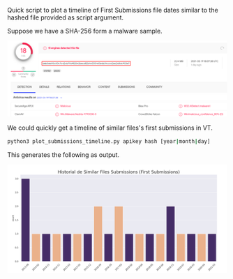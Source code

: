 Quick script to plot a timeline of First Submissions file dates similar to the hashed file provided as script argument.

Suppose we have a SHA-256 form a malware sample.

![hashed malfile example](../imgs/vt_hash_example.png)

We could quickly get a timeline of similar files's first submissions in VT.

```bash
python3 plot_submissions_timeline.py apikey hash [year|month|day]
```
This generates the following as output.

![Timeline example](../imgs/timeline_first_submissions.png)
